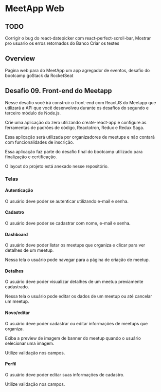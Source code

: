 # MeetApp Web

## TODO

Corrigir o bug do react-datepicker com react-perfect-scroll-bar,
Mostrar pro usuario os erros retornados do Banco
Criar os testes

## Overview

Pagina web para do MeetApp um app agregador de eventos, desafio do bootcamp goStack da RocketSeat

## Desafio 09. Front-end do Meetapp

Nesse desafio você irá construir o front-end com ReactJS do Meetapp que utilizará a API que você desenvolveu durante os desafios do segundo e terceiro módulo de Node.js.

Crie uma aplicação do zero utilizando create-react-app e configure as ferramentas de padrões de código, Reactotron, Redux e Redux Saga.

Essa aplicação será utilizada por organizadores de meetups e não contará com funcionalidades de inscrição.

Essa aplicação faz parte do desafio final do bootcamp utilizado para finalização e certificação.

O layout do projeto está anexado nesse repositório.

### Telas

#### Autenticação

O usuário deve poder se autenticar utilizando e-mail e senha.

#### Cadastro

O usuário deve poder se cadastrar com nome, e-mail e senha.

#### Dashboard

O usuário deve poder listar os meetups que organiza e clicar para ver detalhes de um meetup.

Nessa tela o usuário pode navegar para a página de criação de meetup.

#### Detalhes

O usuário deve poder visualizar detalhes de um meetup previamente cadastrado.

Nessa tela o usuário pode editar os dados de um meetup ou até cancelar um meetup.

#### Novo/editar

O usuário deve poder cadastrar ou editar informações de meetups que organiza.

Exiba a preview de imagem de banner do meetup quando o usuário selecionar uma imagem.

Utilize validação nos campos.

#### Perfil

O usuário deve poder editar suas informações de cadastro.

Utilize validação nos campos.

